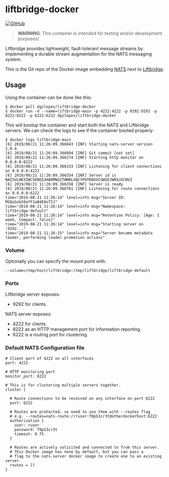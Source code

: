 # liftbridge-docker
[![GitHub](https://img.shields.io/github/license/dgzlopes/liftbridge-docker)](https://github.com/dgzlopes/liftbridge-docker/blob/master/LICENSE)
> **WARNING**: This container is intended for testing and/or development purposes!

Liftbridge provides lightweight, fault-tolerant message streams by implementing a durable stream augmentation for the NATS messaging system. 

This is the Git repo of the Docker image embedding [NATS](https://nats.io/) next to [Liftbridge](https://github.com/liftbridge-io/liftbridge). 


## Usage
Using the container can be done like this:
```
$ docker pull dgzlopes/liftbridge-docker
$ docker run -d --name=liftbridge-main -p 4222:4222 -p 9292:9292 -p 8222:8222 -p 6222:6222 dgzlopes/liftbridge-docker
```

This will bootup the container and start both the NATS and Liftbridge servers. We can check the logs to see if the container booted properly:

```
$ docker logs liftbridge-main
[6] 2019/08/21 11:26:09.366043 [INF] Starting nats-server version 2.0.4
[6] 2019/08/21 11:26:09.366094 [INF] Git commit [not set]
[6] 2019/08/21 11:26:09.366274 [INF] Starting http monitor on 0.0.0.0:8222
[6] 2019/08/21 11:26:09.366333 [INF] Listening for client connections on 0.0.0.0:4222
[6] 2019/08/21 11:26:09.366354 [INF] Server id is NAI5VLHK3IWC5ENOS3HARMNGZTWNRLXQCYPHTKNXXCGW5EJWR4JXCNVZ
[6] 2019/08/21 11:26:09.366358 [INF] Server is ready
[6] 2019/08/21 11:26:09.366761 [INF] Listening for route connections on 0.0.0.0:6222
time="2019-08-21 11:26:14" level=info msg="Server ID:        MSQaSobS9afF1aN4E8oTIJ"
time="2019-08-21 11:26:14" level=info msg="Namespace:        liftbridge-default"
time="2019-08-21 11:26:14" level=info msg="Retention Policy: [Age: 1 week, Compact: false]"
time="2019-08-21 11:26:14" level=info msg="Starting server on :9292..."
time="2019-08-21 11:26:15" level=info msg="Server became metadata leader, performing leader promotion actions"
```

### Volume
Optionally you can specify the mount point with: 

```--volume=/tmp/host/liftbridge:/tmp/liftbridge/liftbridge-default  ```

### Ports
Liftbridge server exposes:
- 9292 for clients.

NATS server exposes:
- 4222 for clients.
- 8222 as an HTTP management port for information reporting.
- 6222 is a routing port for clustering.

### Default NATS Configuration file

```
# Client port of 4222 on all interfaces
port: 4222

# HTTP monitoring port
monitor_port: 8222

# This is for clustering multiple servers together.
cluster {

  # Route connections to be received on any interface on port 6222
  port: 6222

  # Routes are protected, so need to use them with --routes flag
  # e.g. --routes=nats-route://ruser:T0pS3cr3t@otherdockerhost:6222
  authorization {
    user: ruser
    password: T0pS3cr3t
    timeout: 0.75
  }

  # Routes are actively solicited and connected to from this server.
  # This Docker image has none by default, but you can pass a
  # flag to the nats-server docker image to create one to an existing server.
  routes = []
}
```

